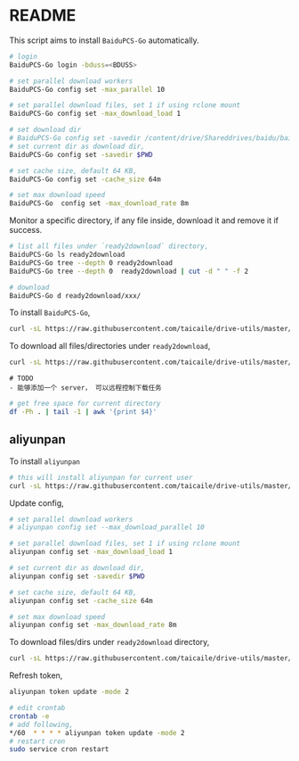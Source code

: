 # README

This script aims to install `BaiduPCS-Go` automatically.

```bash
# login
BaiduPCS-Go login -bduss=<BDUSS>

# set parallel download workers
BaiduPCS-Go config set -max_parallel 10

# set parallel download files, set 1 if using rclone mount
BaiduPCS-Go config set -max_download_load 1

# set download dir
# BaiduPCS-Go config set -savedir /content/drive/Shareddrives/baidu/baidugo
# set current dir as download dir,
BaiduPCS-Go config set -savedir $PWD

# set cache size, default 64 KB,
BaiduPCS-Go config set -cache_size 64m

# set max download speed
BaiduPCS-Go  config set -max_download_rate 8m
```

Monitor a specific directory, if any file inside, download it and remove it if success.

```bash
# list all files under `ready2download` directory,
BaiduPCS-Go ls ready2download
BaiduPCS-Go tree --depth 0 ready2download
BaiduPCS-Go tree --depth 0  ready2download | cut -d " " -f 2

# download
BaiduPCS-Go d ready2download/xxx/
```

To install `BaiduPCS-Go`,

```bash
curl -sL https://raw.githubusercontent.com/taicaile/drive-utils/master/install.sh | bash
```

To download all files/directories under `ready2download`,

```bash
curl -sL https://raw.githubusercontent.com/taicaile/drive-utils/master/monitor.sh | bash
```

```text
# TODO
- 能够添加一个 server， 可以远程控制下载任务
```

```bash
# get free space for current directory
df -Ph . | tail -1 | awk '{print $4}'
```

## aliyunpan

To install `aliyunpan`

```bash
# this will install aliyunpan for current user
curl -sL https://raw.githubusercontent.com/taicaile/drive-utils/master/install_aliyun.sh | bash
```

Update config,

```bash
# set parallel download workers
# aliyunpan config set --max_download_parallel 10

# set parallel download files, set 1 if using rclone mount
aliyunpan config set -max_download_load 1

# set current dir as download dir,
aliyunpan config set -savedir $PWD

# set cache size, default 64 KB,
aliyunpan config set -cache_size 64m

# set max download speed
aliyunpan config set -max_download_rate 8m
```

To download files/dirs under `ready2download` directory,

```bash
curl -sL https://raw.githubusercontent.com/taicaile/drive-utils/master/monitor_aliyun.sh | bash
```

Refresh token,

```bash
aliyunpan token update -mode 2

# edit crontab
crontab -e
# add following,
*/60  * * * * aliyunpan token update -mode 2
# restart cron
sudo service cron restart
```
